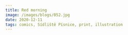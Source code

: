 ```yaml
---
title: Red morning
image: /images/blogs/052.jpg
date: 2020-12-11
tags: comics, Sídliště Písnice, print, illustration
---
```

